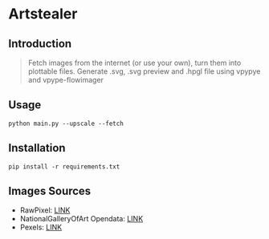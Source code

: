 # Artstealer

## Introduction

> Fetch images from the internet (or use your own), turn them into plottable files.
> Generate .svg, .svg preview and .hpgl file using vpypye and vpype-flowimager

## Usage
```
python main.py --upscale --fetch
```

## Installation
```
pip install -r requirements.txt
```

## Images Sources
- RawPixel: [LINK](https://www.rawpixel.com/category/53/public-domain?filter=all&sort=trending)
- NationalGalleryOfArt Opendata: [LINK](https://github.com/NationalGalleryOfArt/opendata)
- Pexels: [LINK](https://www.pexels.com/public-domain-images/)
